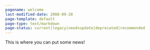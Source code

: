 ```yaml
---
pagename: welcome
last-modified-date: 2008-09-20
page-template: default
page-type: text/markdown
page-status: current|legacy|needsupdate|deprecated|recommended
---
```

This is where you can put some news!
